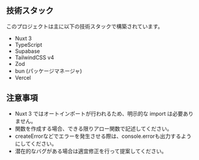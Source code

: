 ## 技術スタック

このプロジェクトは主に以下の技術スタックで構築されています。

- Nuxt 3
- TypeScript
- Supabase
- TailwindCSS v4
- Zod
- bun (パッケージマネージャ)
- Vercel

## 注意事項

- Nuxt 3 ではオートインポートが行われるため、明示的な import は必要ありません。
- 関数を作成する場合、できる限りアロー関数で記述してください。
- createErrorなどでエラーを発生させる際は、console.errorも出力するようにしてください。
- 潜在的なバグがある場合は適宜修正を行って提案してください。
